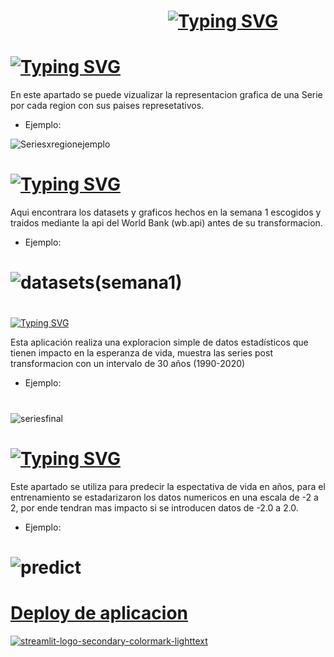 # 
#                                       [![Typing SVG](https://readme-typing-svg.demolab.com?font=Cinzel&size=35&pause=1000000&color=F7F7F7&width=455&lines=C+O+N+T+E+N+I+D+O)](https://git.io/typing-svg)
#
# [![Typing SVG](https://readme-typing-svg.demolab.com?font=Cinzel&size=25&pause=10000&color=F77C07&width=455&lines=Graficas+x+Series)](https://git.io/typing-svg)
En este apartado se puede vizualizar la representacion grafica de una Serie por cada region con sus  paises represetativos.

- Ejemplo:

![Seriesxregionejemplo](https://user-images.githubusercontent.com/93687273/196831897-d3f62244-d8bd-42fb-8fa9-880843149adb.png)
#
#
# [![Typing SVG](https://readme-typing-svg.demolab.com?font=Cinzel&size=25&pause=10000&color=F77C07&width=455&lines=Proyecci%C3%B3n+%2B+Datasets+(Semana+1))](https://git.io/typing-svg)

Aqui encontrara los datasets y graficos hechos en la semana 1 escogidos y traidos mediante la api del World Bank (wb.api) antes de su transformacion.

- Ejemplo:
#
# ![datasets(semana1)](https://user-images.githubusercontent.com/93687273/196832270-ee658f09-7062-4297-a40d-5f5d6082d298.png)
#
[![Typing SVG](https://readme-typing-svg.demolab.com?font=Cinzel&size=30&pause=10000&color=F77C07&width=455&lines=Stats+Explorer)](https://git.io/typing-svg)

Esta aplicación realiza una exploracion simple de datos estadísticos que tienen impacto en la esperanza de vida, muestra las series
post transformacion con un intervalo de 30 años (1990-2020)

- Ejemplo:
#
![seriesfinal](https://user-images.githubusercontent.com/93687273/196832479-b2e36596-3774-4dc8-8b4e-0fd11896e536.png)

#
# 
# [![Typing SVG](https://readme-typing-svg.demolab.com?font=Cinzel&size=30&pause=10000&color=F77C07&width=455&lines=Predicci%C3%B3n)](https://git.io/typing-svg)

Este apartado se utiliza para predecir la espectativa de vida en años, para el entrenamiento se estadarizaron los datos numericos en una escala de  -2 a 2, por ende tendran mas impacto si se introducen  datos de -2.0 a 2.0.

- Ejemplo:
#
# ![predict](https://user-images.githubusercontent.com/93687273/196829652-3e0ba988-7e68-4b50-bc89-f5fdc0466781.png)
#

# [Deploy de aplicacion ](https://brakions-streamlit-test-app-ifwq1h.streamlitapp.com/)
[![streamlit-logo-secondary-colormark-lighttext](https://user-images.githubusercontent.com/93687273/197578006-9d885cf3-0d5b-4c84-baff-7f1b1ac88fd4.png) ](https://brakions-streamlit-test-app-ifwq1h.streamlitapp.com/)


